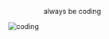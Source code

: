 &nbsp; &nbsp; &nbsp; &nbsp; &nbsp; &nbsp; &nbsp; &nbsp; &nbsp;  always be coding 

![coding](https://media.tenor.com/mKMXJtjSv7YAAAAj/peachcat-new.gif)
